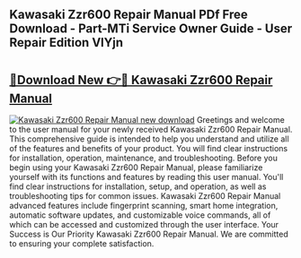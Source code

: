 ## Kawasaki Zzr600 Repair Manual PDf Free Download - Part-MTi Service Owner Guide - User Repair Edition VlYjn

# <h2><a href="http://bc60184.oget.top/?id=Kawasaki+Zzr600+Repair+Manual">🔗Download New 👉🔴 Kawasaki Zzr600 Repair Manual</a></h2>

[![Kawasaki Zzr600 Repair Manual new download](https://i.imgur.com/5g1atiW.png)](http://bc60184.oget.top/?id=Kawasaki+Zzr600+Repair+Manual)
Greetings and welcome to the user manual for your newly received Kawasaki Zzr600 Repair Manual. This comprehensive guide is intended to help you understand and utilize all of the features and benefits of your product. You will find clear instructions for installation, operation, maintenance, and troubleshooting. Before you begin using your Kawasaki Zzr600 Repair Manual, please familiarize yourself with its functions and features by reading this user manual. You'll find clear instructions for installation, setup, and operation, as well as troubleshooting tips for common issues. Kawasaki Zzr600 Repair Manual advanced features include fingerprint scanning, smart home integration, automatic software updates, and customizable voice commands, all of which can be accessed and customized through the user interface. Your Success is Our Priority Kawasaki Zzr600 Repair Manual. We are committed to ensuring your complete satisfaction.
